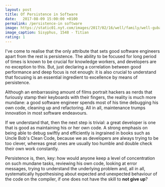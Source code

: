 ```yaml
---
layout: post
title: Of Persistence in Software
date:   2017-08-09 15:00:00 +0100
permalink: /persistence-in software
image: https://static01.nyt.com/images/2017/02/16/well/family/well-gubar-sisyphus/well-gubar-sisyphus-superJumbo.jpg
image_caption: Sisyphus, 1548 - Titian
rating: 1
---
```

I've come to realise that the only attribute that sets good software engineers apart from the rest is persistence. The ability to be focused for long period of times is known to be crucial for knowledge workers, and developers are no exception to this. But, just declaring a correlation between good performance and deep focus is not enough: it is also crucial to understand that focusing is an essential ingredient to excellence by means of persistence.

Although an embarrassing amount of films portrait hackers as nerds that furiously stamp their keyboards with their fingers, the reality is much more mundane: a good software engineer spends most of his time debugging his own code, cleaning up and refactoring. All in all, maintenance trumps innovation in most software endeavours.

If we understand that, then the next step is trivial: a great developer is one that is good as maintaining his or her own code. A strong emphasis on being able to debug swiftly and efficiently is ingrained in books such as Uncle Bob's Clean Code, because we as developers are always trying to be too clever, whereas great ones are usually too humble and double check their own work constantly.

Persistence is, then, key: how would anyone keep a level of concentration on such mundane tasks, reviewing his own code, looking at error messages, trying to understand the underlying problem and, all in all, systematically hypothesising about expected and unexpected behaviour of the code on the compiler, if one does not have the skill to __not give up__?
